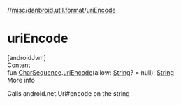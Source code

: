 //[misc](../../index.md)/[danbroid.util.format](index.md)/[uriEncode](uri-encode.md)



# uriEncode  
[androidJvm]  
Content  
fun [CharSequence](https://kotlinlang.org/api/latest/jvm/stdlib/kotlin/-char-sequence/index.html).[uriEncode](uri-encode.md)(allow: [String](https://kotlinlang.org/api/latest/jvm/stdlib/kotlin/-string/index.html)? = null): [String](https://kotlinlang.org/api/latest/jvm/stdlib/kotlin/-string/index.html)  
More info  


Calls android.net.Uri#encode on the string

  



